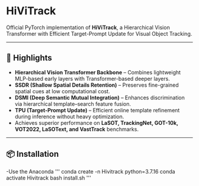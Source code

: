 # HiViTrack

Official PyTorch implementation of **HiViTrack**, a Hierarchical Vision Transformer with Efficient Target-Prompt Update for Visual Object Tracking.  

---

## 🔑 Highlights

- **Hierarchical Vision Transformer Backbone** – Combines lightweight MLP-based early layers with Transformer-based deeper layers.  
- **SSDR (Shallow Spatial Details Retention)** – Preserves fine-grained spatial cues at low computational cost.  
- **DSMI (Deep Semantic Mutual Integration)** – Enhances discrimination via hierarchical template–search feature fusion.  
- **TPU (Target-Prompt Update)** – Efficient online template refinement during inference without heavy optimization.  
- Achieves superior performance on **LaSOT, TrackingNet, GOT-10k, VOT2022, LaSOText, and VastTrack** benchmarks.  

---

## 📦 Installation

-Use the Anaconda
'''
conda create -n Hivitrack python=3.7.16
conda activate Hivitrack
bash install.sh
'''
